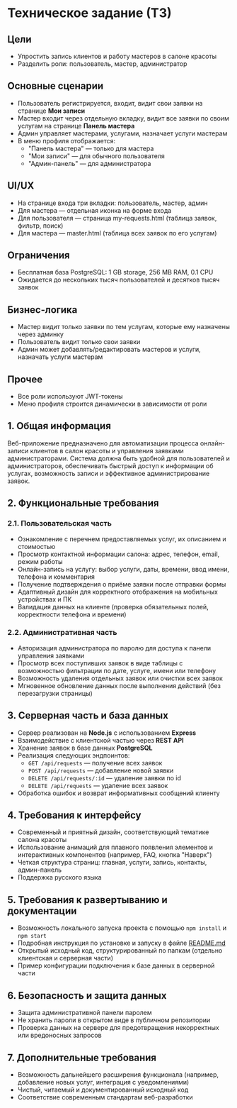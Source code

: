 # Техническое задание (ТЗ)

## Цели
- Упростить запись клиентов и работу мастеров в салоне красоты
- Разделить роли: пользователь, мастер, администратор

## Основные сценарии
- Пользователь регистрируется, входит, видит свои заявки на странице **Мои записи**
- Мастер входит через отдельную вкладку, видит все заявки по своим услугам на странице **Панель мастера**
- Админ управляет мастерами, услугами, назначает услуги мастерам
- В меню профиля отображается:
  - "Панель мастера" — только для мастера
  - "Мои записи" — для обычного пользователя
  - "Админ-панель" — для администратора

## UI/UX
- На странице входа три вкладки: пользователь, мастер, админ
- Для мастера — отдельная иконка на форме входа
- Для пользователя — страница my-requests.html (таблица заявок, фильтр, поиск)
- Для мастера — master.html (таблица всех заявок по его услугам)

## Ограничения
- Бесплатная база PostgreSQL: 1 GB storage, 256 MB RAM, 0.1 CPU
- Ожидается до нескольких тысяч пользователей и десятков тысяч заявок

## Бизнес-логика
- Мастер видит только заявки по тем услугам, которые ему назначены через админку
- Пользователь видит только свои заявки
- Админ может добавлять/редактировать мастеров и услуги, назначать услуги мастерам

## Прочее
- Все роли используют JWT-токены
- Меню профиля строится динамически в зависимости от роли

## 1. Общая информация
Веб-приложение предназначено для автоматизации процесса онлайн-записи клиентов в салон красоты и управления заявками администраторами. Система должна быть удобной для пользователей и администраторов, обеспечивать быстрый доступ к информации об услугах, возможность записи и эффективное администрирование заявок.

## 2. Функциональные требования

### 2.1. Пользовательская часть
- Ознакомление с перечнем предоставляемых услуг, их описанием и стоимостью
- Просмотр контактной информации салона: адрес, телефон, email, режим работы
- Онлайн-запись на услугу: выбор услуги, даты, времени, ввод имени, телефона и комментария
- Получение подтверждения о приёме заявки после отправки формы
- Адаптивный дизайн для корректного отображения на мобильных устройствах и ПК
- Валидация данных на клиенте (проверка обязательных полей, корректности телефона и времени)

### 2.2. Административная часть
- Авторизация администратора по паролю для доступа к панели управления заявками
- Просмотр всех поступивших заявок в виде таблицы с возможностью фильтрации по дате, услуге, имени или телефону
- Возможность удаления отдельных заявок или очистки всех заявок
- Мгновенное обновление данных после выполнения действий (без перезагрузки страницы)

## 3. Серверная часть и база данных
- Сервер реализован на **Node.js** с использованием **Express**
- Взаимодействие с клиентской частью через **REST API**
- Хранение заявок в базе данных **PostgreSQL**
- Реализация следующих эндпоинтов:
  - `GET /api/requests` — получение всех заявок
  - `POST /api/requests` — добавление новой заявки
  - `DELETE /api/requests/:id` — удаление заявки по id
  - `DELETE /api/requests` — удаление всех заявок
- Обработка ошибок и возврат информативных сообщений клиенту

## 4. Требования к интерфейсу
- Современный и приятный дизайн, соответствующий тематике салона красоты
- Использование анимаций для плавного появления элементов и интерактивных компонентов (например, FAQ, кнопка "Наверх")
- Четкая структура страниц: главная, услуги, запись, контакты, админ-панель
- Поддержка русского языка

## 5. Требования к развертыванию и документации
- Возможность локального запуска проекта с помощью `npm install` и `npm start`
- Подробная инструкция по установке и запуску в файле [README.md](./README.md)
- Открытый исходный код, структурированный по папкам (отдельно клиентская и серверная части)
- Пример конфигурации подключения к базе данных в серверной части

## 6. Безопасность и защита данных
- Защита административной панели паролем
- Не хранить пароли в открытом виде в публичном репозитории
- Проверка данных на сервере для предотвращения некорректных или вредоносных запросов

## 7. Дополнительные требования
- Возможность дальнейшего расширения функционала (например, добавление новых услуг, интеграция с уведомлениями)
- Чистый, читаемый и документированный исходный код
- Соответствие современным стандартам веб-разработки 